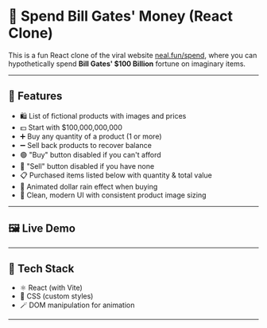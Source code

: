 # 💸 Spend Bill Gates' Money (React Clone)

This is a fun React clone of the viral website [neal.fun/spend](https://neal.fun/spend), where you can hypothetically spend **Bill Gates' $100 Billion** fortune on imaginary items.

---

## 🚀 Features

- 🛍️ List of fictional products with images and prices
- 💵 Start with $100,000,000,000
- ➕ Buy any quantity of a product (1 or more)
- ➖ Sell back products to recover balance
- 🟢 "Buy" button disabled if you can't afford
- 🔴 "Sell" button disabled if you have none
- 📋 Purchased items listed below with quantity & total value
- 💸 Animated dollar rain effect when buying
- 🎨 Clean, modern UI with consistent product image sizing

---

## 🖼️ Live Demo 



---

## 🧪 Tech Stack

- ⚛️ React (with Vite)
- 🎨 CSS (custom styles)
- 🪄 DOM manipulation for animation

---

